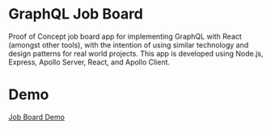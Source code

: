 # GraphQL Job Board

Proof of Concept job board app for implementing GraphQL with React (amongst other tools), with the intention of using similar technology and design patterns for real world projects.  This app is developed using Node.js, Express, Apollo Server, React, and Apollo Client.

# Demo

[Job Board Demo](https://user-images.githubusercontent.com/54079796/124047815-cca5bd80-d9c9-11eb-9e80-8e9729861c3d.mov)





